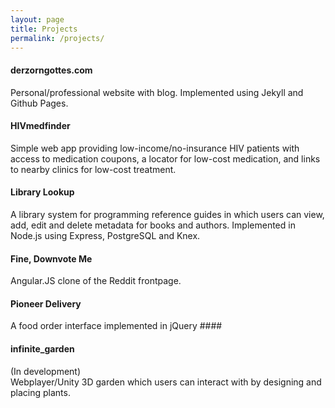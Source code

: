 ```yaml
---
layout: page
title: Projects
permalink: /projects/
---
```


#### derzorngottes.com ####

Personal/professional website with blog. Implemented using Jekyll and Github Pages.

#### HIVmedfinder ####

Simple web app providing low-income/no-insurance HIV patients with access to medication coupons, a locator for low-cost medication, and links to nearby clinics for low-cost treatment.

#### Library Lookup ####

A library system for programming reference guides in which users can view, add, edit and delete metadata for books and authors. Implemented in Node.js using Express, PostgreSQL and Knex.

#### Fine, Downvote Me ####

Angular.JS clone of the Reddit frontpage.

#### Pioneer Delivery ####

A food order interface implemented in jQuery ####

#### infinite_garden ####

(In development)  
Webplayer/Unity 3D garden which users can interact with by designing and placing plants.
